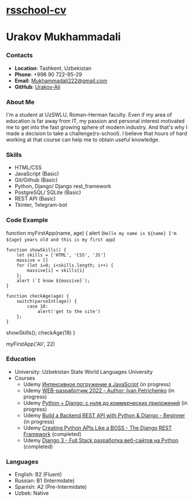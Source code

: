 # [rsschool-cv](https://urakov-ali.github.io/rsschool-cv/)

# Urakov Mukhammadali

### Contacts

- __Location__: Tashkent, Uzbekistan
- __Phone__: +998 90 722-95-29
- __Email__: Mukhammadali222@gmail.com
- __GitHub__: [Urakov-Ali](https://github.com/Urakov-Ali/)

### About Me

I'm a student at UzSWLU, Roman-Herman faculty. Even if my area of education is far away from IT, my passion and personal interest motivated me to get into the fast growing sphere of modern industry. And that's why I made a decision to take a challenge(rs-school). I believe that hours of hard working at that course can help me to obtain useful knowledge.

### Skills

- HTML/CSS
- JavaScript (Basic)
- Git/Github (Basic)
- Python, Django/ Django rest_framework
- PostgreSQL/ SQLite (Basic)
- REST API (Basic)
- Tkinter, Telegram-bot

### Code Example


function myFirstApp(name, age) {
    alert (`Hello my name is ${name} I'm ${age} years old and this is my first app`)

    function showSkills() {
        let skills = ['HTML', 'CSS', 'JS']
        massive = []
        for (let i=0; i<skills.length; i++) {
            massive[i] = skills[i]
        };
        alert (`I know ${massive}`);
    }
    
    function checkAge(age) {
        switch(parseInt(age)) {
            case 18:
                alert('get to the site')
        };
    }
    
showSkills();
checkAge(18)
}

myFirstApp('Ali', 22)

### Education

- University: Uzbekistan State World Languages University
- Courses
    - Udemy [Интенсивное погружение в JavaScript](https://www.udemy.com/course/intensive-js/) (in progress)
    - Udemy [WEB-разработчик 2022 - Author: Ivan Petrichenko](https://www.udemy.com/course/webdeveloper/) (in progress)
    - Udemy [Python + Django: с нуля до коммерческих приложений](https://www.udemy.com/course/python-django-app/) (in progress)
    - Udemy [Build a Backend REST API with Python & Django - Beginner](https://www.udemy.com/course/django-python) (in progress)
    - Udemy [Creating Python APIs Like a BOSS - The Django REST Framework](https://www.udemy.com/certificate/UC-2a320cce-a1ad-4f31-9be3-6fd62b2d73c8/) (completed)
    - Udemy [Django 3 - Full Stack разработка веб-сайтов на Python](https://www.udemy.com/certificate/UC-d84ce351-124c-4ab1-b73a-ad6dab46daec/) (completed)


### Languages

- English: B2 (Fluent)
- Russian: B1 (Intermidate)
- Spanish: A2 (Pre-Intermidate)
- Uzbek: Native






